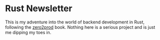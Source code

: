 # Rust Newsletter
This is my adventure into the world of backend development in Rust, following the [zero2prod](https://zero2prod.com) book. Nothing here is a serious project and is just me dipping my toes in.